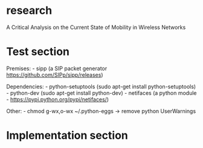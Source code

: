 # research
A Critical Analysis on the Current State of Mobility in Wireless Networks

# Test section
Premises:
    - sipp (a SIP packet generator https://github.com/SIPp/sipp/releases)

Dependencies:
    - python-setuptools (sudo apt-get install python-setuptools)
    - python-dev (sudo apt-get install python-dev)
    - netifaces (a python module - https://pypi.python.org/pypi/netifaces/)

Other:
    - chmod g-wx,o-wx ~/.python-eggs -> remove python UserWarnings

# Implementation section
